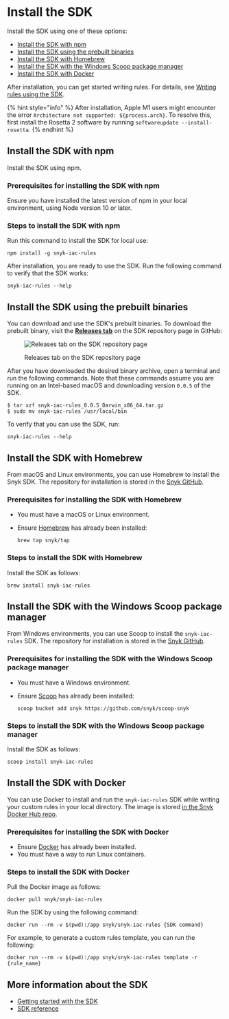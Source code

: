# Install the SDK

​Install the SDK using one of these options:

* [Install the SDK with npm](install-the-sdk.md#install-the-sdk-with-npm)
* ​[Install the SDK using the prebuilt binaries​](install-the-sdk.md#install-the-sdk-using-the-prebuilt-binaries)
* [Install the SDK with Homebrew](install-the-sdk.md#install-the-sdk-with-homebrew)
* [​Install the SDK with the Windows Scoop package manager](install-the-sdk.md#install-the-sdk-with-the-windows-scoop-package-manager)
* [Install the SDK with Docker](install-the-sdk.md#install-the-sdk-with-docker)

After installation, you can get started writing rules. For details, see [Writing rules using the SDK](writing-rules-using-the-sdk/).

{% hint style="info" %}
After installation, Apple M1 users might encounter the error `Architecture not supported: ${process.arch}`. To resolve this, first install the Rosetta 2 software by running `softwareupdate --install-rosetta`.
{% endhint %}

## Install the SDK with npm

Install the SDK using npm.

### **Prerequisites for installing the SDK with npm**

Ensure you have installed the latest version of npm in your local environment, using Node version 10 or later.

### **Steps to install the SDK with npm**

Run this command to install the SDK for local use:

```
npm install -g snyk-iac-rules
```

After installation, you are ready to use the SDK. Run the following command to verify that the SDK works:

```
snyk-iac-rules --help
```

## Install the SDK using the prebuilt binaries

You can download and use the SDK's prebuilt binaries. To download the prebuilt binary, visit the [**Releases tab**](https://github.com/snyk/snyk-iac-rules/releases) on the SDK repository page in GitHub:

<figure><img src="../../../../.gitbook/assets/screenshot-2021-09-24-at-13.44.36.png" alt="Releases tab on the SDK repository page"><figcaption><p>Releases tab on the SDK repository page</p></figcaption></figure>

After you have downloaded the desired binary archive, open a terminal and run the following commands. Note that these commands assume you are running on an Intel-based macOS and downloading version `0.0.5` of the SDK.

```
$ tar xzf snyk-iac-rules_0.0.5_Darwin_x86_64.tar.gz 
$ sudo mv snyk-iac-rules /usr/local/bin
```

To verify that you can use the SDK, run:

```
snyk-iac-rules --help
```

## Install the SDK with Homebrew

From macOS and Linux environments, you can use Homebrew to install the Snyk SDK. The repository for installation is stored in the [Snyk GitHub](https://github.com/snyk/homebrew-tap).

### **Prerequisites for installing the SDK with Homebrew**

* You must have a macOS or Linux environment.
*   Ensure [Homebrew](https://brew.sh/index\_he) has already been installed:

    ```
    brew tap snyk/tap
    ```

### **Steps to install the SDK with Homebrew**

Install the SDK as follows:

```
brew install snyk-iac-rules
```

## Install the SDK with the Windows Scoop package manager

From Windows environments, you can use Scoop to install the  `snyk-iac-rules` SDK. The repository for installation is stored in the [Snyk GitHub](https://github.com/snyk/scoop-snyk).

### **Prerequisites for installing the SDK with the Windows Scoop package manager**

* You must have a Windows environment.
*   Ensure [Scoop](https://scoop.sh) has already been installed:

    ```
    scoop bucket add snyk https://github.com/snyk/scoop-snyk
    ```

### **Steps to install the SDK with the Windows Scoop package manager**

Install the SDK as follows:

```
scoop install snyk-iac-rules
```

## Install the SDK with Docker

You can use Docker to install and run the `snyk-iac-rules` SDK while writing your custom rules in your local directory. The image is stored [in the Snyk Docker Hub repo](https://hub.docker.com/r/snyk/snyk-iac-rules).

### **Prerequisites for installing the SDK with Docker**

* Ensure [Docker](https://docs.docker.com/get-docker/) has already been installed.
* You must have a way to run Linux containers.

### **Steps to install the SDK with Docker**

Pull the Docker image as follows:

```
docker pull snyk/snyk-iac-rules
```

Run the SDK by using the following command:

```
docker run --rm -v $(pwd):/app snyk/snyk-iac-rules {SDK command}
```

For example, to generate a custom rules template, you can run the following:

```
docker run --rm -v $(pwd):/app snyk/snyk-iac-rules template -r {rule_name}
```

## More information about the SDK

* [​Getting started with the SDK​](writing-rules-using-the-sdk/)
* ​[SDK reference​](sdk-reference.md)
